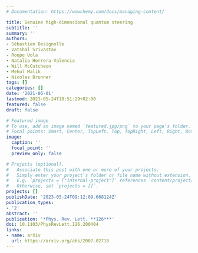 ```yaml
---
# Documentation: https://wowchemy.com/docs/managing-content/

title: Genuine high-dimensional quantum steering
subtitle: ''
summary: ''
authors:
- Sébastien Designolle
- Vatshal Srivastav
- Roope Uola
- Natalia Herrera Valencia
- Will McCutcheon
- Mehul Malik
- Nicolas Brunner
tags: []
categories: []
date: '2021-05-01'
lastmod: 2023-05-24T10:51:29+02:00
featured: false
draft: false

# Featured image
# To use, add an image named `featured.jpg/png` to your page's folder.
# Focal points: Smart, Center, TopLeft, Top, TopRight, Left, Right, BottomLeft, Bottom, BottomRight.
image:
  caption: ''
  focal_point: ''
  preview_only: false

# Projects (optional).
#   Associate this post with one or more of your projects.
#   Simply enter your project's folder or file name without extension.
#   E.g. `projects = ["internal-project"]` references `content/project/deep-learning/index.md`.
#   Otherwise, set `projects = []`.
projects: []
publishDate: '2023-05-24T09:12:09.668124Z'
publication_types:
- '2'
abstract: ''
publication: '*Phys. Rev. Lett. **126***'
doi: 10.1103/PhysRevLett.126.200404
links:
- name: arXiv
  url: https://arxiv.org/abs/2007.02718
---
```


